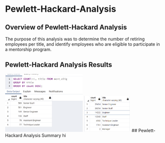 # Pewlett-Hackard-Analysis 

## Overview of Pewlett-Hackard Analysis
The purpose of this analysis was to determine the number of retiring employees per title, and identify employees who are eligible to participate in a mentorship program.

## Pewlett-Hackard Analysis Results

<img src="ph_ana_3.png" width="50%" height="50%" title="Retiring Title Counts">  

<img src="ph_ana.png" width="30%" height="30%" title="Mentorship Eligibility">  
## Pewlett-Hackard Analysis Summary
hi
